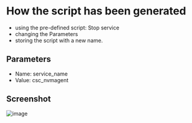 # How the script has been generated
- using the pre-defined script: Stop service
- changing the Parameters
- storing the script with a new name.


## Parameters
- Name: service_name
- Value: csc_nvmagent


## Screenshot
![image](https://github.com/user-attachments/assets/05b7ebca-d255-41d1-91e0-96b6f8897aa6)
